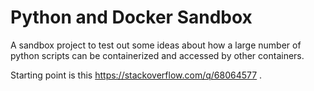 # Python and Docker Sandbox

A sandbox project to test out some ideas about how a large number of python scripts can be containerized and accessed by other containers.

Starting point is this https://stackoverflow.com/q/68064577 .
